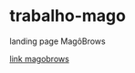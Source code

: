 # trabalho-mago
 landing page MagôBrows


<a href="landingpagemagobrows/index.html">link magobrows</a> 